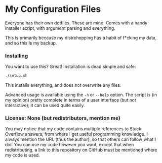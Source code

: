 # My Configuration Files
Everyone has their own dotfiles. These are mine.
Comes with a handy installer script, with argument parsing and everything.

This is primarily because my distrohopping has a habit of f\*cking my data, and so this is my
backup.

### Installing
You want to use this? Great! Installation is dead simple and safe:

```sh
./setup.sh
```
This installs everything, and does not overwrite any files.

Advanced usage is available using the `-h` or `--help` option. The script is (in my opinion)
pretty complete in terms of a user interface (but not interactive); it can be used quite easily.

### License: None (but redistributors, mention me)
You may notice that my code contains multiple references to Stack Overflow answers, from where I
get useful programming knowledge. I always mention the URL (thus the author), so that others can
follow what I did. You can use my code however you want, except that when redistributing, a link to
this repository on GitHub must be mentioned where my code is used.

